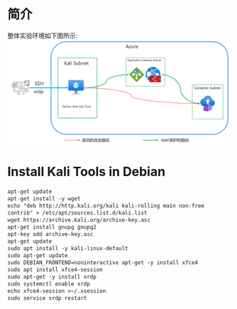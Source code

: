 # 简介
整体实验环境如下图所示:
![Lab Environment](./images/WAF-Lab-Environment.png)
# Install Kali Tools in Debian   

```
apt-get update
apt-get install -y wget
echo "deb http://http.kali.org/kali kali-rolling main non-free contrib" > /etc/apt/sources.list.d/kali.list
wget https://archive.kali.org/archive-key.asc
apt-get install gnupg gnupg2
apt-key add archive-key.asc
apt-get update
sudo apt install -y kali-linux-default
sudo apt-get update
sudo DEBIAN_FRONTEND=noninteractive apt-get -y install xfce4
sudo apt install xfce4-session
sudo apt-get -y install xrdp
sudo systemctl enable xrdp
echo xfce4-session >~/.xsession
sudo service xrdp restart
```